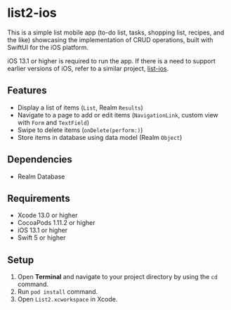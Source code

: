 # list2-ios
This is a simple list mobile app (to-do list, tasks, shopping list, recipes, and the like) showcasing the implementation of CRUD operations, built with SwiftUI for the iOS platform.

iOS 13.1 or higher is required to run the app. If there is a need to support earlier versions of iOS, refer to a similar project, [list-ios](https://github.com/cyliong/list-ios).

## Features
- Display a list of items (`List`, Realm `Results`)
- Navigate to a page to add or edit items (`NavigationLink`, custom view with `Form` and `TextField`)
- Swipe to delete items (`onDelete(perform:)`)
- Store items in database using data model (Realm `Object`)

## Dependencies
- Realm Database

## Requirements
- Xcode 13.0 or higher
- CocoaPods 1.11.2 or higher
- iOS 13.1 or higher
- Swift 5 or higher

## Setup
1. Open **Terminal** and navigate to your project directory by using the `cd` command.
2. Run `pod install` command.
3. Open `List2.xcworkspace` in Xcode.
